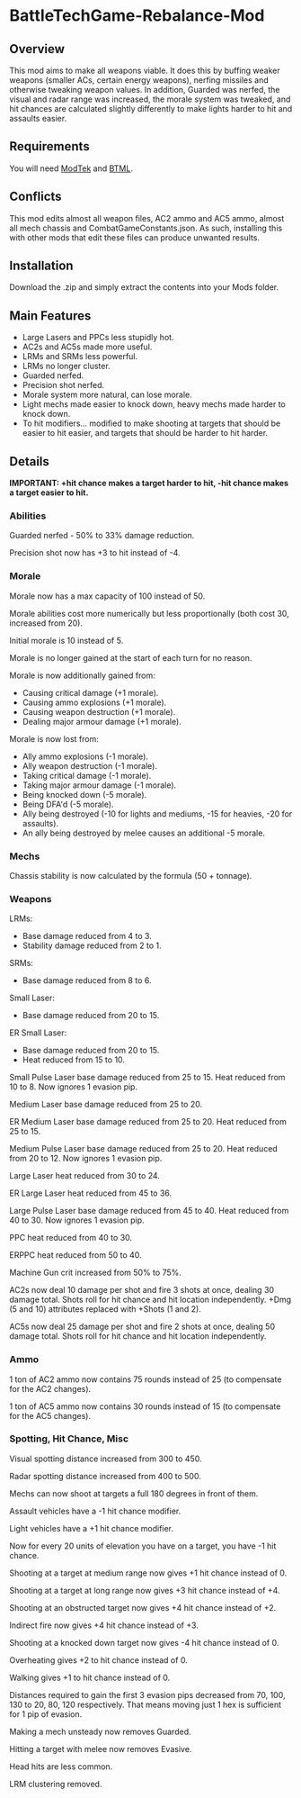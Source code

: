 # BattleTechGame-Rebalance-Mod

## Overview

This mod aims to make all weapons viable. It does this by buffing weaker weapons (smaller ACs, certain energy weapons), nerfing missiles and otherwise tweaking weapon values. In addition, Guarded was nerfed, the visual and radar range was increased, the morale system was tweaked, and hit chances are calculated slightly differently to make lights harder to hit and assaults easier.

## Requirements

You will need [ModTek](https://github.com/Mpstark/ModTek) and [BTML](https://github.com/Mpstark/BattleTechModLoader).

## Conflicts
This mod edits almost all weapon files, AC2 ammo and AC5 ammo, almost all mech chassis and CombatGameConstants.json. As such, installing this with other mods that edit these files can produce unwanted results.

## Installation

Download the .zip and simply extract the contents into your Mods folder.

## Main Features

- Large Lasers and PPCs less stupidly hot.
- AC2s and AC5s made more useful.
- LRMs and SRMs less powerful.
- LRMs no longer cluster.
- Guarded nerfed.
- Precision shot nerfed.
- Morale system more natural, can lose morale.
- Light mechs made easier to knock down, heavy mechs made harder to knock down.
- To hit modifiers... modified to make shooting at targets that should be easier to hit easier, and targets that should be harder to hit harder.

## Details

**IMPORTANT: +hit chance makes a target harder to hit, -hit chance makes a target easier to hit.**

### Abilities

Guarded nerfed - 50% to 33% damage reduction.

Precision shot now has +3 to hit instead of -4.

### Morale

Morale now has a max capacity of 100 instead of 50.

Morale abilities cost more numerically but less proportionally (both cost 30, increased from 20).

Initial morale is 10 instead of 5.

Morale is no longer gained at the start of each turn for no reason.

Morale is now additionally gained from:
- Causing critical damage (+1 morale).
- Causing ammo explosions (+1 morale).
- Causing weapon destruction (+1 morale).
- Dealing major armour damage (+1 morale).

Morale is now lost from:
- Ally ammo explosions (-1 morale).
- Ally weapon destruction (-1 morale).
- Taking critical damage (-1 morale).
- Taking major armour damage (-1 morale).
- Being knocked down (-5 morale).
- Being DFA'd (-5 morale).
- Ally being destroyed (-10 for lights and mediums, -15 for heavies, -20 for assaults).
- An ally being destroyed by melee causes an additional -5 morale.

### Mechs

Chassis stability is now calculated by the formula (50 + tonnage).

### Weapons

LRMs:
- Base damage reduced from 4 to 3.
- Stability damage reduced from 2 to 1.

SRMs:
- Base damage reduced from 8 to 6.

Small Laser:
- Base damage reduced from 20 to 15.

ER Small Laser:
- Base damage reduced from 20 to 15. 
- Heat reduced from 15 to 10.

Small Pulse Laser base damage reduced from 25 to 15. Heat reduced from 10 to 8. Now ignores 1 evasion pip.

Medium Laser base damage reduced from 25 to 20.

ER Medium Laser base damage reduced from 25 to 20. Heat reduced from 25 to 15.

Medium Pulse Laser base damage reduced from 25 to 20. Heat reduced from 20 to 12. Now ignores 1 evasion pip.

Large Laser heat reduced from 30 to 24.

ER Large Laser heat reduced from 45 to 36.

Large Pulse Laser base damage reduced from 45 to 40. Heat reduced from 40 to 30. Now ignores 1 evasion pip.

PPC heat reduced from 40 to 30.

ERPPC heat reduced from 50 to 40.

Machine Gun crit increased from 50% to 75%.

AC2s now deal 10 damage per shot and fire 3 shots at once, dealing 30 damage total. Shots roll for hit chance and hit location independently. +Dmg (5 and 10) attributes replaced with +Shots (1 and 2).

AC5s now deal 25 damage per shot and fire 2 shots at once, dealing 50 damage total. Shots roll for hit chance and hit location independently.

### Ammo

1 ton of AC2 ammo now contains 75 rounds instead of 25 (to compensate for the AC2 changes).

1 ton of AC5 ammo now contains 30 rounds instead of 15 (to compensate for the AC5 changes).

### Spotting, Hit Chance, Misc

Visual spotting distance increased from 300 to 450.

Radar spotting distance increased from 400 to 500.

Mechs can now shoot at targets a full 180 degrees in front of them.

Assault vehicles have a -1 hit chance modifier.

Light vehicles have a +1 hit chance modifier.

Now for every 20 units of elevation you have on a target, you have -1 hit chance.

Shooting at a target at medium range now gives +1 hit chance instead of 0.

Shooting at a target at long range now gives +3 hit chance instead of +4.

Shooting at an obstructed target now gives +4 hit chance instead of +2.

Indirect fire now gives +4 hit chance instead of +3.

Shooting at a knocked down target now gives -4 hit chance instead of 0.

Overheating gives +2 to hit chance instead of 0.

Walking gives +1 to hit chance instead of 0.

Distances required to gain the first 3 evasion pips decreased from 70, 100, 130 to 20, 80, 120 respectively. That means moving just 1 hex is sufficient for 1 pip of evasion.

Making a mech unsteady now removes Guarded.

Hitting a target with melee now removes Evasive.

Head hits are less common.

LRM clustering removed.